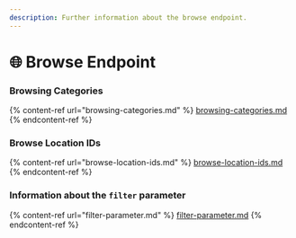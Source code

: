 ```yaml
---
description: Further information about the browse endpoint.
---
```


# 🌐 Browse Endpoint

### Browsing Categories

{% content-ref url="browsing-categories.md" %}
[browsing-categories.md](browsing-categories.md)
{% endcontent-ref %}

### Browse Location IDs

{% content-ref url="browse-location-ids.md" %}
[browse-location-ids.md](browse-location-ids.md)
{% endcontent-ref %}

### Information about the `filter` parameter

{% content-ref url="filter-parameter.md" %}
[filter-parameter.md](filter-parameter.md)
{% endcontent-ref %}
